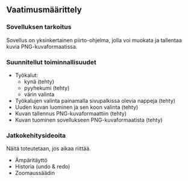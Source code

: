 ## Vaatimusmäärittely

### Sovelluksen tarkoitus

Sovellus on yksinkertainen piirto-ohjelma, jolla voi muokata ja tallentaa kuvia PNG-kuvaformaatissa.

### Suunnitellut toiminnallisuudet

- Työkalut:
    - kynä (tehty)
    - pyyhekumi (tehty)
    - värin valinta
- Työkalujen valinta painamalla sivupalkissa olevia nappeja (tehty)
- Uuden kuvan luominen ja sen koon valinta (tehty)
- Kuvan tallennus PNG-kuvaformaattiin (tehty)
- Kuvan tuominen sovellukseen PNG-kuvaformaatista (tehty)

### Jatkokehitysideoita

Näitä toteutetaan, jos aikaa riittää.

- Ämpäritäyttö
- Historia (undo & redo)
- Zoomaussäädin